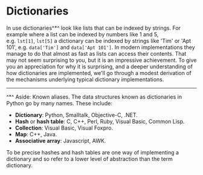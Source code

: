 # Dictionaries

In use dictionaries^*^ look like lists that can be indexed by strings.
For example where a list can be indexed by numbers like 1 and 5,
e.g. `lst[1]`, `lst[5]` a dictionary can be indexed by strings like
'Tim' or 'Apt 101', e.g. `data['Tim']` and `data['Apt 101']`. In
modern implementations they manage to do that almost as fast as lists
can access their contents. That may not seem surprising to you, but it
is an impressive achievement. To give you an appreciation for why it is
surprising, and a deeper understanding of how dictionaries are
implemented, we'll go through a modest derivation of the mechanisms
underlying typical dictionary implementations.

------------------------------------------------------------------------

^*^ Aside: Known aliases. The data structures known as dictionaries in
Python go by many names. These include:

-   **Dictionary**: Python, Smalltalk, Objective-C, .NET.
-   **Hash** or **hash table**: C, C++, Perl, Ruby, Visual Basic, Common Lisp.
-   **Collection**: Visual Basic, Visual Foxpro.
-   **Map**: C++, Java.
-   **Associative array**: Javascript, AWK.

To be precise hashes and hash tables are one way of implementing a
dictionary and so refer to a lower level of abstraction than the term
dictionary.
